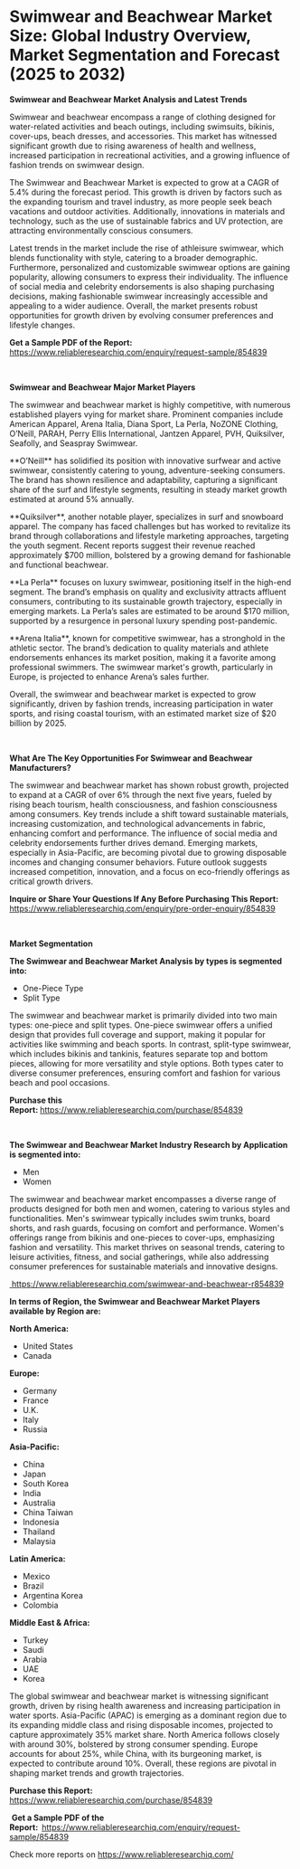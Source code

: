 <p><h1>Swimwear and Beachwear Market Size: Global Industry Overview, Market Segmentation and Forecast (2025 to 2032)</h1></p><p><strong>Swimwear and Beachwear Market Analysis and Latest Trends</strong></p>
<p><p>Swimwear and beachwear encompass a range of clothing designed for water-related activities and beach outings, including swimsuits, bikinis, cover-ups, beach dresses, and accessories. This market has witnessed significant growth due to rising awareness of health and wellness, increased participation in recreational activities, and a growing influence of fashion trends on swimwear design.</p><p>The Swimwear and Beachwear Market is expected to grow at a CAGR of 5.4% during the forecast period. This growth is driven by factors such as the expanding tourism and travel industry, as more people seek beach vacations and outdoor activities. Additionally, innovations in materials and technology, such as the use of sustainable fabrics and UV protection, are attracting environmentally conscious consumers.</p><p>Latest trends in the market include the rise of athleisure swimwear, which blends functionality with style, catering to a broader demographic. Furthermore, personalized and customizable swimwear options are gaining popularity, allowing consumers to express their individuality. The influence of social media and celebrity endorsements is also shaping purchasing decisions, making fashionable swimwear increasingly accessible and appealing to a wider audience. Overall, the market presents robust opportunities for growth driven by evolving consumer preferences and lifestyle changes.</p></p>
<p><strong>Get a Sample PDF of the Report:&nbsp;</strong> <a href="https://www.reliableresearchiq.com/enquiry/request-sample/854839?utm_campaign=2173&utm_medium=2&utm_source=Github&utm_content=ia&utm_term=15022025&utm_id=swimwear-and-beachwear">https://www.reliableresearchiq.com/enquiry/request-sample/854839</a></p>
<p>&nbsp;</p>
<p><strong>Swimwear and Beachwear Major Market Players</strong></p>
<p><p>The swimwear and beachwear market is highly competitive, with numerous established players vying for market share. Prominent companies include American Apparel, Arena Italia, Diana Sport, La Perla, NoZONE Clothing, O’Neill, PARAH, Perry Ellis International, Jantzen Apparel, PVH, Quiksilver, Seafolly, and Seaspray Swimwear.</p><p>**O’Neill** has solidified its position with innovative surfwear and active swimwear, consistently catering to young, adventure-seeking consumers. The brand has shown resilience and adaptability, capturing a significant share of the surf and lifestyle segments, resulting in steady market growth estimated at around 5% annually.</p><p>**Quiksilver**, another notable player, specializes in surf and snowboard apparel. The company has faced challenges but has worked to revitalize its brand through collaborations and lifestyle marketing approaches, targeting the youth segment. Recent reports suggest their revenue reached approximately $700 million, bolstered by a growing demand for fashionable and functional beachwear.</p><p>**La Perla** focuses on luxury swimwear, positioning itself in the high-end segment. The brand’s emphasis on quality and exclusivity attracts affluent consumers, contributing to its sustainable growth trajectory, especially in emerging markets. La Perla’s sales are estimated to be around $170 million, supported by a resurgence in personal luxury spending post-pandemic.</p><p>**Arena Italia**, known for competitive swimwear, has a stronghold in the athletic sector. The brand’s dedication to quality materials and athlete endorsements enhances its market position, making it a favorite among professional swimmers. The swimwear market's growth, particularly in Europe, is projected to enhance Arena’s sales further.</p><p>Overall, the swimwear and beachwear market is expected to grow significantly, driven by fashion trends, increasing participation in water sports, and rising coastal tourism, with an estimated market size of $20 billion by 2025.</p></p>
<p>&nbsp;</p>
<p><strong>What Are The Key Opportunities For Swimwear and Beachwear Manufacturers?</strong></p>
<p><p>The swimwear and beachwear market has shown robust growth, projected to expand at a CAGR of over 6% through the next five years, fueled by rising beach tourism, health consciousness, and fashion consciousness among consumers. Key trends include a shift toward sustainable materials, increasing customization, and technological advancements in fabric, enhancing comfort and performance. The influence of social media and celebrity endorsements further drives demand. Emerging markets, especially in Asia-Pacific, are becoming pivotal due to growing disposable incomes and changing consumer behaviors. Future outlook suggests increased competition, innovation, and a focus on eco-friendly offerings as critical growth drivers.</p></p>
<p><strong>Inquire or Share Your Questions If Any Before Purchasing This Report:</strong> <a href="https://www.reliableresearchiq.com/enquiry/pre-order-enquiry/854839?utm_campaign=2173&utm_medium=2&utm_source=Github&utm_content=ia&utm_term=15022025&utm_id=swimwear-and-beachwear">https://www.reliableresearchiq.com/enquiry/pre-order-enquiry/854839</a></p>
<p>&nbsp;</p>
<p><strong>Market Segmentation</strong></p>
<p><strong>The Swimwear and Beachwear Market Analysis by types is segmented into:</strong></p>
<p><ul><li>One-Piece Type</li><li>Split Type</li></ul></p>
<p><p>The swimwear and beachwear market is primarily divided into two main types: one-piece and split types. One-piece swimwear offers a unified design that provides full coverage and support, making it popular for activities like swimming and beach sports. In contrast, split-type swimwear, which includes bikinis and tankinis, features separate top and bottom pieces, allowing for more versatility and style options. Both types cater to diverse consumer preferences, ensuring comfort and fashion for various beach and pool occasions.</p></p>
<p><strong>Purchase this Report:&nbsp;</strong><a href="https://www.reliableresearchiq.com/purchase/854839?utm_campaign=2173&utm_medium=2&utm_source=Github&utm_content=ia&utm_term=15022025&utm_id=swimwear-and-beachwear">https://www.reliableresearchiq.com/purchase/854839</a></p>
<p>&nbsp;</p>
<p><strong>The Swimwear and Beachwear Market Industry Research by Application is segmented into:</strong></p>
<p><ul><li>Men</li><li>Women</li></ul></p>
<p><p>The swimwear and beachwear market encompasses a diverse range of products designed for both men and women, catering to various styles and functionalities. Men's swimwear typically includes swim trunks, board shorts, and rash guards, focusing on comfort and performance. Women's offerings range from bikinis and one-pieces to cover-ups, emphasizing fashion and versatility. This market thrives on seasonal trends, catering to leisure activities, fitness, and social gatherings, while also addressing consumer preferences for sustainable materials and innovative designs.</p></p>
<p><a href="https://www.reliableresearchiq.com/swimwear-and-beachwear-r854839?utm_campaign=2173&utm_medium=2&utm_source=Github&utm_content=ia&utm_term=15022025&utm_id=swimwear-and-beachwear">&nbsp;https://www.reliableresearchiq.com/swimwear-and-beachwear-r854839</a></p>
<p><strong>In terms of Region, the Swimwear and Beachwear Market Players available by Region are:</strong></p>
<p>
    <p> <strong> North America: </strong>
        <ul>
            <li>United States</li>
            <li>Canada</li>
        </ul>
        </p> 
    <p> <strong> Europe: </strong>
        <ul>
            <li>Germany</li>
            <li>France</li>
            <li>U.K.</li>
            <li>Italy</li>
            <li>Russia</li>
        </ul>
        </p> 
    <p> <strong> Asia-Pacific: </strong>
        <ul>
            <li>China</li>
            <li>Japan</li>
            <li>South Korea</li>
            <li>India</li>
            <li>Australia</li>
            <li>China Taiwan</li>
            <li>Indonesia</li>
            <li>Thailand</li>
            <li>Malaysia</li>
        </ul>
        </p> 
    <p> <strong> Latin America: </strong>
        <ul>
            <li>Mexico</li>
            <li>Brazil</li>
            <li>Argentina Korea</li>
            <li>Colombia</li>
        </ul>
        </p> 
    <p> <strong> Middle East & Africa: </strong>
        <ul>
            <li>Turkey</li>
            <li>Saudi</li>
            <li>Arabia</li>
            <li>UAE</li>
            <li>Korea</li>
        </ul>
    </p>
    </p>
<p><p>The global swimwear and beachwear market is witnessing significant growth, driven by rising health awareness and increasing participation in water sports. Asia-Pacific (APAC) is emerging as a dominant region due to its expanding middle class and rising disposable incomes, projected to capture approximately 35% market share. North America follows closely with around 30%, bolstered by strong consumer spending. Europe accounts for about 25%, while China, with its burgeoning market, is expected to contribute around 10%. Overall, these regions are pivotal in shaping market trends and growth trajectories.</p></p>
<p><strong>Purchase this Report: </strong><a href="https://www.reliableresearchiq.com/purchase/854839?utm_campaign=2173&utm_medium=2&utm_source=Github&utm_content=ia&utm_term=15022025&utm_id=swimwear-and-beachwear">https://www.reliableresearchiq.com/purchase/854839</a></p>
<p>&nbsp;<strong>Get a Sample PDF of the Report:&nbsp;&nbsp;</strong><a href="https://www.reliableresearchiq.com/enquiry/request-sample/854839?utm_campaign=2173&utm_medium=2&utm_source=Github&utm_content=ia&utm_term=15022025&utm_id=swimwear-and-beachwear">https://www.reliableresearchiq.com/enquiry/request-sample/854839</a></p>
<p><strong></strong></p>
<p>Check more reports on <a href="https://www.reliableresearchiq.com/?utm_campaign=2173&utm_medium=2&utm_source=Github&utm_content=ia&utm_term=15022025&utm_id=swimwear-and-beachwear">https://www.reliableresearchiq.com/</a></p>
